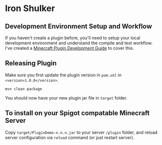 # Iron Shulker 

## Development Environment Setup and Workflow

If you haven't create a plugin before, you'll need to setup your local development environment and understand the compile and test workflow. I've created a [Minecraft Plugin Development Guide](https://gist.github.com/briangershon/7a009cad2a1e11a7b785e8b8bf6ada1a) to cover this.

## Releasing Plugin

Make sure you first update the plugin version in `pom.xml` in `<version>1.0.0</version>`.

    mvn clean package

You should now have your new plugin jar file in `target` folder.

## To install on your Spigot compatable Minecraft Server

Copy `target/PluginDemo-n.n.n.jar` to your server `/plugin` folder, and reload server configuration via `reload` command (or just restart server).

